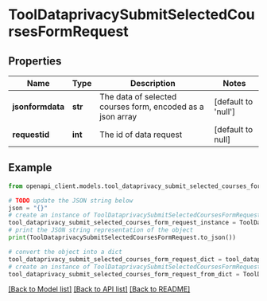 # ToolDataprivacySubmitSelectedCoursesFormRequest


## Properties

Name | Type | Description | Notes
------------ | ------------- | ------------- | -------------
**jsonformdata** | **str** | The data of selected courses form, encoded as a json array | [default to 'null']
**requestid** | **int** | The id of data request | [default to null]

## Example

```python
from openapi_client.models.tool_dataprivacy_submit_selected_courses_form_request import ToolDataprivacySubmitSelectedCoursesFormRequest

# TODO update the JSON string below
json = "{}"
# create an instance of ToolDataprivacySubmitSelectedCoursesFormRequest from a JSON string
tool_dataprivacy_submit_selected_courses_form_request_instance = ToolDataprivacySubmitSelectedCoursesFormRequest.from_json(json)
# print the JSON string representation of the object
print(ToolDataprivacySubmitSelectedCoursesFormRequest.to_json())

# convert the object into a dict
tool_dataprivacy_submit_selected_courses_form_request_dict = tool_dataprivacy_submit_selected_courses_form_request_instance.to_dict()
# create an instance of ToolDataprivacySubmitSelectedCoursesFormRequest from a dict
tool_dataprivacy_submit_selected_courses_form_request_from_dict = ToolDataprivacySubmitSelectedCoursesFormRequest.from_dict(tool_dataprivacy_submit_selected_courses_form_request_dict)
```
[[Back to Model list]](../README.md#documentation-for-models) [[Back to API list]](../README.md#documentation-for-api-endpoints) [[Back to README]](../README.md)


